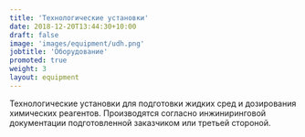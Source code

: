 ```yaml
---
title: 'Технологические установки'
date: 2018-12-20T13:44:30+10:00
draft: false
image: 'images/equipment/udh.png'
jobtitle: 'Оборудование'
promoted: true
weight: 3
layout: equipment
---
```


Технологические установки для подготовки жидких сред и дозирования химических реагентов. Производятся согласно инжиниринговой документации подготовленной заказчиком или третьей стороной.
